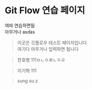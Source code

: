 Git Flow 연습 페이지
=================

여따 연습하면됨  
아무거나    asdas  

> 이곳은 깃플로우 테스트 페이지입니다  
> 여기다 아무거나 입력하면 됩니다  

> 한효병 111ㅁㄴㅇㄻㄴㅇㄹ

> 이기혁 111

> sung su z